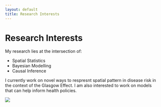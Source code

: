 ```yaml
---
layout: default
title: Research Interests
---
```


# Research Interests

My research lies at the intersection of:

- Spatial Statistics
- Bayesian Modelling
- Causal Inference

I currently work on novel ways to respresnt spatial pattern in disease risk in the context of the Glasgow Effect.
I am also interested to work on models that can help inform health policies.

<img src="https://imgs.xkcd.com/comics/modified_bayes_theorem.png" style="margin-bottom: 1rem;">
